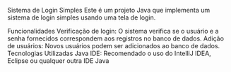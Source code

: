 Sistema de Login Simples
Este é um projeto Java que implementa um sistema de login simples usando uma tela de login.

Funcionalidades
Verificação de login: O sistema verifica se o usuário e a senha fornecidos correspondem aos registros no banco de dados.
Adição de usuários: Novos usuários podem ser adicionados ao banco de dados.
Tecnologias Utilizadas
Java
IDE: Recomendado o uso do IntelliJ IDEA, Eclipse ou qualquer outra IDE Java
